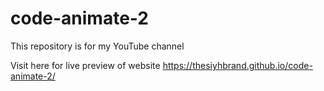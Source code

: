 # code-animate-2
This repository is for my YouTube channel

Visit here for live preview of website 
https://thesiyhbrand.github.io/code-animate-2/
